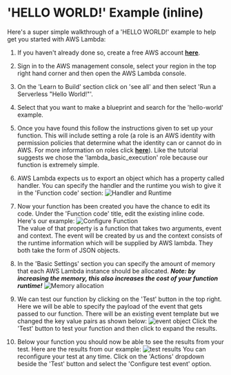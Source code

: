 # 'HELLO WORLD!' Example (inline)
Here's a super simple walkthrough of a 'HELLO WORLD!' example to help get you started with AWS Lambda:

1. If you haven't already done so, create a free AWS account **[here](http://aws.amazon.com/)**.

1. Sign in to the AWS management console, select your region in the top right hand corner and then open the AWS Lambda console.

1. On the 'Learn to Build' section click on 'see all' and then select 'Run a Serverless "Hello World!"'.

1. Select that you want to make a blueprint and search for the 'hello-world' example.

1. Once you have found this follow the instructions given to set up your function. This will include setting a role (a role is an AWS identity with permission policies that determine what the identity can or cannot do in AWS. For more information on roles click **[here](http://docs.aws.amazon.com/IAM/latest/UserGuide/id_roles.html)**). Like the tutorial suggests we chose the 'lambda_basic_execution' role because our function is extremely simple.

1. AWS Lambda expects us to export an object which has a property called handler. You can specify the handler and the runtime you wish to give it in the 'Function code' section:
  ![Handler and Runtime](https://user-images.githubusercontent.com/16775804/47663592-45a74400-db95-11e8-9a11-ab095749afd6.png)

1. Now your function has been created you have the chance to edit its code. Under the 'Function code' title, edit the existing inline code. Here's our example:
 ![Configure Function](https://user-images.githubusercontent.com/16775804/47664750-a0da3600-db97-11e8-8acf-0408a4011ecc.png)  
 The value of that property is a function that takes two arguments, event and context. The event will be created by us and the context consists of the runtime information which will be supplied by AWS lambda. They both take the form of JSON objects.

1. In the 'Basic Settings' section you can specify the amount of memory that each AWS Lambda instance should be allocated. **_Note: by increasing the memory, this also increases the cost of your function runtime!_**
  ![Memory allocation](https://user-images.githubusercontent.com/16775804/47665920-370f5b80-db9a-11e8-9788-748cd0f00a17.png)

1. We can test our function by clicking on the 'Test' button in the top right.
Here we will be able to specify the payload of the event that gets passed to our function. There will be an existing event template but we changed the key value pairs as shown below:
  ![event object](https://user-images.githubusercontent.com/16775804/47663969-f9a8cf00-db95-11e8-8d71-c982b388a909.png)
  Click the 'Test' button to test your function and then click to expand the results.

1. Below your function you should now be able to see the results from your test. Here are the results from our example:
  ![test results](https://user-images.githubusercontent.com/16775804/47664134-560bee80-db96-11e8-8551-a2ebd6963814.png)
  You can reconfigure your test at any time. Click on the 'Actions' dropdown beside the 'Test' button and select the 'Configure test event' option.
